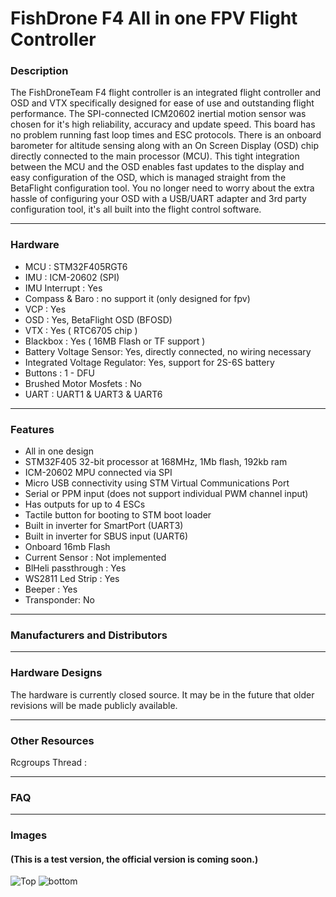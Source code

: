 # FishDrone F4 All in one FPV Flight Controller

### Description
The FishDroneTeam F4 flight controller is an integrated flight controller and OSD and VTX specifically designed for ease of use and outstanding flight performance. The SPI-connected ICM20602 inertial motion sensor was chosen for it's high reliability, accuracy and update speed. This board has no problem running fast loop times and ESC protocols. There is an onboard barometer for altitude sensing along with an On Screen Display (OSD) chip directly connected to the main processor (MCU). This tight integration between the MCU and the OSD enables fast updates to the display and easy configuration of the OSD, which is managed straight from the BetaFlight configuration tool. You no longer need to worry about the extra hassle of configuring your OSD with a USB/UART adapter and 3rd party configuration tool, it's all built into the flight control software.
***
### Hardware
- MCU : STM32F405RGT6
- IMU : ICM-20602 (SPI)
- IMU Interrupt : Yes
- Compass & Baro : no support it (only  designed for fpv)
- VCP : Yes
- OSD : Yes, BetaFlight OSD (BFOSD)
- VTX : Yes ( RTC6705 chip )
- Blackbox : Yes ( 16MB Flash or TF support )
- Battery Voltage Sensor: Yes, directly connected, no wiring necessary
- Integrated Voltage Regulator: Yes, support for 2S-6S battery
- Buttons : 1 - DFU
- Brushed Motor Mosfets : No
- UART : UART1 & UART3 & UART6

***
### Features
- All in one design
- STM32F405 32-bit processor at 168MHz, 1Mb flash, 192kb ram
- ICM-20602 MPU connected via SPI 
- Micro USB connectivity using STM Virtual Communications Port
- Serial or PPM input (does not support individual PWM channel input)
- Has outputs for up to 4 ESCs
- Tactile button for booting to STM boot loader
- Built in inverter for SmartPort (UART3)
- Built in inverter for SBUS input (UART6)
- Onboard 16mb Flash
- Current Sensor : Not implemented
- BlHeli passthrough : Yes
- WS2811 Led Strip : Yes
- Beeper : Yes
- Transponder: No

***
### Manufacturers and Distributors

***
### Hardware Designs 
The hardware is currently closed source. It may be in the future that older revisions will be made publicly available.
***

### Other Resources
Rcgroups Thread : 
***

### FAQ 
***

### Images 
#### (This is a test version, the official version is coming soon.)
![Top](https://cloud.githubusercontent.com/assets/10217966/20665049/fa097b0e-b598-11e6-9ddc-8f1ef4cedafd.png)
![bottom](https://cloud.githubusercontent.com/assets/10217966/20665058/019f9bf0-b599-11e6-8658-aea17a6b8e72.png)